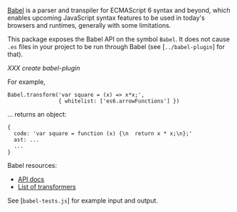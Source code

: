 [Babel](http://babeljs.io/) is a parser and transpiler for ECMAScript
6 syntax and beyond, which enables upcoming JavaScript syntax features
to be used in today's browsers and runtimes, generally with some
limitations.

This package exposes the Babel API on the symbol `Babel`.  It does not
cause `.es` files in your project to be run through Babel (see
[`../babel-plugin`] for that).

*XXX create babel-plugin*

For example,

```
Babel.transform('var square = (x) => x*x;',
                { whitelist: ['es6.arrowFunctions'] })
```

... returns an object:

```
{
  code: 'var square = function (x) {\n  return x * x;\n};'
  ast: ...
  ...
}
```

Babel resources:

* [API docs](https://babeljs.io/docs/usage/api/)
* [List of transformers](https://babeljs.io/docs/usage/transformers/)

See [`babel-tests.js`] for example input and output.
